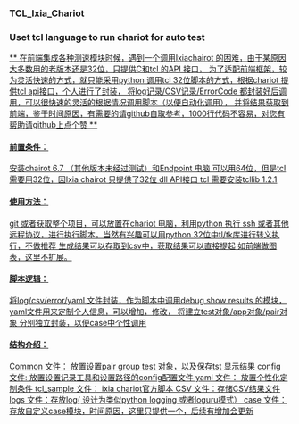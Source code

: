 ### TCL_Ixia_Chariot 
### Uset tcl language to run chariot for auto test
<u> ** 在前端集成各种测速模块时候，遇到一个调用Ixiachairot 的困难，由于某原因大多数用的老版本还是32位，只提供C和tcl 的API 接口，
为了适配前端框架，较为灵活快速的方式，就只能采用python 调用tcl 32位脚本的方式，根据chariot 提供tcl api接口，个人进行了封装，
将log记录/CSV记录/ErrorCode 都封装好后调用，可以很快速的灵活的根据情况调用脚本（以便自动化调用），
并将结果获取到前端，鉴于时间原因，有需要的请github自取参考，1000行代码不容易，对您有帮助请github上点个赞 ** <u>
#### 前置条件：
 安装chairot 6.7 （其他版本未经过测试）和Endpoint 电脑 可以用64位，但是tcl 需要用32位，因Ixia chairot 只提供了32位 dll API接口
 tcl 需要安装tcllib 1.2.1
#### 使用方法：
  git 或者获取整个项目，可以放置在chariot 电脑，利用python 执行 ssh 或者其他远程协议，进行执行脚本，当然有兴趣可以用python 32位中tl/tk库进行转义执行，不做推荐
  生成结果可以存取到csv中，获取结果可以直接提起 如前端做图表，这里不扩展。

#### 脚本逻辑：
  将log/csv/error/yaml 文件封装，作为脚本中调用debug show results 的模块，yaml文件用来定制个人信息，可以增加，修改，
  将建立test对象/app对象/pair对象 分别独立封装，以便case中个性调用
     
#### 结构介绍：
Common 文件： 放置设置pair group test 对象，以及保存tst 显示结果
config 文件:  放置设置记录工具和设置路径的config配置文件
yaml 文件： 放置个性化定制条件
tcl_sample 文件： ixia chariot官方脚本
CSV 文件：存储CSV结果文件
logs 文件：存放log( 设计为类似python logging 或者loguru模式）
case 文件：存放自定义case模块，时间原因，这里只提供一个，后续有增加会更新
